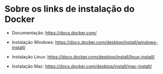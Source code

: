 # Sobre os links de instalação do Docker


- Documentação: https://docs.docker.com/



- Instalação Windows: https://docs.docker.com/desktop/install/windows-install/



- Instalação Linux: https://docs.docker.com/desktop/install/linux-install/


- Instalação Mac: https://docs.docker.com/desktop/install/mac-install/
